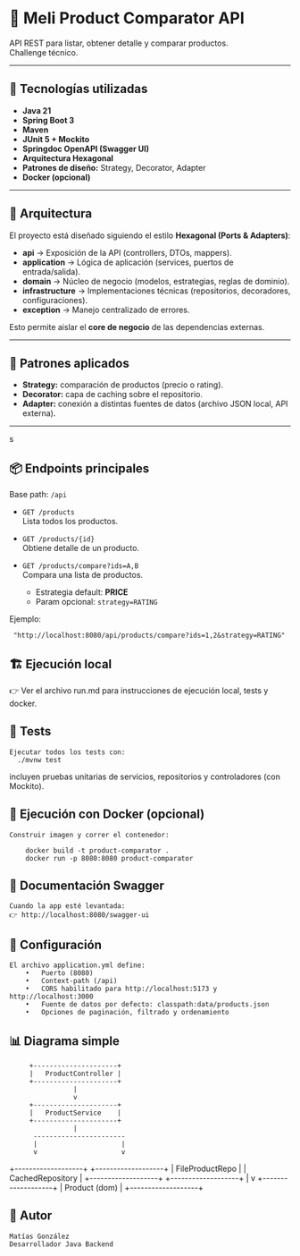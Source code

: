 # 🛒 Meli Product Comparator API

API REST para listar, obtener detalle y comparar productos.  
Challenge técnico.

---

## 🚀 Tecnologías utilizadas
- **Java 21**
- **Spring Boot 3**
- **Maven**
- **JUnit 5 + Mockito**
- **Springdoc OpenAPI (Swagger UI)**
- **Arquitectura Hexagonal**
- **Patrones de diseño:** Strategy, Decorator, Adapter
- **Docker (opcional)**

---

## 📂 Arquitectura
El proyecto está diseñado siguiendo el estilo **Hexagonal (Ports & Adapters)**:

- **api** → Exposición de la API (controllers, DTOs, mappers).
- **application** → Lógica de aplicación (services, puertos de entrada/salida).
- **domain** → Núcleo de negocio (modelos, estrategias, reglas de dominio).
- **infrastructure** → Implementaciones técnicas (repositorios, decoradores, configuraciones).
- **exception** → Manejo centralizado de errores.

Esto permite aislar el **core de negocio** de las dependencias externas.

---

## 🧩 Patrones aplicados
- **Strategy:** comparación de productos (precio o rating).
- **Decorator:** capa de caching sobre el repositorio.
- **Adapter:** conexión a distintas fuentes de datos (archivo JSON local, API externa).

---
s
## 📦 Endpoints principales
Base path: `/api`

- `GET /products`  
  Lista todos los productos.

- `GET /products/{id}`  
  Obtiene detalle de un producto.

- `GET /products/compare?ids=A,B`  
  Compara una lista de productos.
  - Estrategia default: **PRICE**
  - Param opcional: `strategy=RATING`

Ejemplo:

     "http://localhost:8080/api/products/compare?ids=1,2&strategy=RATING"

## 🏗️ Ejecución local

👉 Ver el archivo run.md para instrucciones de ejecución local, tests y docker.




## 🧪 Tests

    Ejecutar todos los tests con: 
      ./mvnw test

incluyen pruebas unitarias de servicios, repositorios y controladores (con Mockito).


## 🐳 Ejecución con Docker (opcional)

    Construir imagen y correr el contenedor:
    
        docker build -t product-comparator .
        docker run -p 8080:8080 product-comparator



## 📖 Documentación Swagger

    Cuando la app esté levantada:
    👉 http://localhost:8080/swagger-ui



## 📝 Configuración

    El archivo application.yml define:
        •	Puerto (8080)
        •	Context-path (/api)
        •	CORS habilitado para http://localhost:5173 y http://localhost:3000
        •	Fuente de datos por defecto: classpath:data/products.json
        •	Opciones de paginación, filtrado y ordenamiento


## 📊 Diagrama simple
         +---------------------+
         |   ProductController |
         +---------------------+
                    |
                    v
         +---------------------+
         |   ProductService    |
         +---------------------+
                    |
          -----------------------
          |                     |
          v                     v
  +-------------------+     +-------------------+
  | FileProductRepo   |     | CachedRepository  |
  +-------------------+     +-------------------+
  |
  v
  +-------------------+
  |   Product (dom)   |
  +-------------------+



## 👤 Autor

    Matías González
    Desarrollador Java Backend



